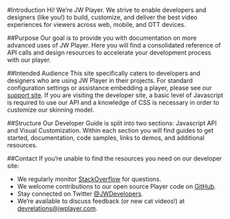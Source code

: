 #Introduction
Hi! We’re JW Player. We strive to enable developers and designers (like you!) to build, customize, and deliver the best video experiences for viewers across web, mobile, and OTT devices. 

##Purpose
Our goal is to provide you with documentation on more advanced uses of JW Player. Here you will find a consolidated reference of API calls and design resources to accelerate your development process with our player.

##Intended Audience
This site specifically caters to developers and designers who are using JW Player in their projects. For standard configuration settings or assistance embedding a player, please see our [support site](https://support.jwplayer.com). If you are visiting the developer site, a basic level of Javascript is required to use our API and a knowledge of CSS is necessary in order to customize our skinning model.

##Structure
Our Developer Guide is split into two sections: Javascript API and Visual Customization.  Within each section you will find guides to get started, documentation, code samples, links to demos, and additional resources.

##Contact
If you’re unable to find the resources you need on our developer site: 
- We regularly monitor [StackOverflow](https://stackoverflow.com/questions/tagged/jwplayer) for questions.
- We welcome contributions to our open source Player code on [GitHub](https://github.com/jwplayer/jwplayer).
- Stay connected on Twitter [@JWDevelopers](https://twitter.com/JWDevelopers).
- We’re available to discuss feedback (or new cat videos!) at [devrelations@jwplayer.com](mailto:devrelations@jwplayer.com).
